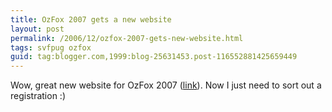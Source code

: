 ```yaml
---
title: OzFox 2007 gets a new website
layout: post
permalink: /2006/12/ozfox-2007-gets-new-website.html
tags: svfpug ozfox
guid: tag:blogger.com,1999:blog-25631453.post-116552881425659449
---
```


Wow, great new website for OzFox 2007 ([link](http://www.ozfox.com.au/default.htm)).
Now I just need to sort out a registration :)

